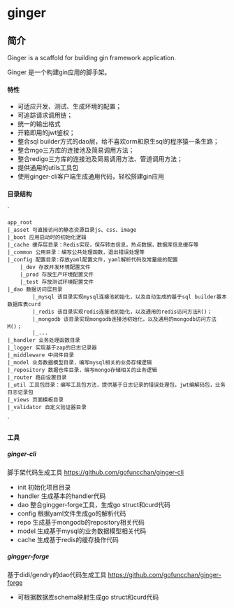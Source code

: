 # ginger

## 简介
Ginger is a scaffold for building gin framework application.

Ginger 是一个构建gin应用的脚手架。

#### 特性

- 可适应开发、测试、生成环境的配置；
- 可追踪请求调用链；
- 统一的输出格式
- 开箱即用的jwt鉴权；
- 整合sql builder方式的dao层，给不喜欢orm和原生sql的程序猿一条生路；
- 整合mgo三方库的连接池及简易调用方法；
- 整合redigo三方库的连接池及简易调用方法、管道调用方法；
- 提供通用的utils工具包
- 使用ginger-cli客户端生成通用代码，轻松搭建gin应用


#### 目录结构
`

    app_root
    |_asset 可直接访问的静态资源目录js、css、image
    |_boot 应用启动时的初始化逻辑
    |_cache 缓存层目录：Redis实现，保存转态信息，热点数据，数据库信息缓存等
    |_common 公用目录：编写公共处理函数，退出错误处理等
    |_config 配置目录:存放yaml配置文件，yaml解析代码及常量级的配置
        |_dev 存放开发环境配置文件
        |_prod 存放生产环境配置文件
        |_test 存放测试环境配置文件
    |_dao 数据访问层目录
            |_mysql 该目录实现mysql连接池初始化，以及自动生成的基于sql builder基本数据库表curd
            |_redis 该目录实现redis连接池初始化，以及通用的redis访问方法R()；
            |_mongodb 该目录实现mongodb连接池初始化，以及通用的mongodb访问方法M()；
            |_...
    |_handler 业务处理函数目录
    |_logger 实现基于zap的日志记录器
    |_middleware 中间件目录
    |_model 业务数据模型目录，编写mysql相关的业务存储逻辑
    |_repository 数据仓库目录，编写mongo存储相关的业务逻辑
    |_router 路由设置目录
    |_util 工具包目录：编写工具包方法，提供基于日志记录的错误处理包，jwt编解码包，业务日志记录包
    |_views 页面模板目录
    |_validator 自定义验证器目录
`

#### 工具
##### ginger-cli
脚手架代码生成工具
https://github.com/gofuncchan/ginger-cli

- init 初始化项目目录
- handler 生成基本的handler代码
- dao 整合gingger-forge工具，生成go struct和curd代码
- config 根据yaml文件生成go的解析代码
- repo 生成基于mongodb的repository相关代码
- model 生成基于mysql的业务数据模型相关代码
- cache 生成基于redis的缓存操作代码

##### gingger-forge
基于didi/gendry的dao代码生成工具
https://github.com/gofuncchan/ginger-forge

- 可根据数据库schema映射生成go struct和curd代码


